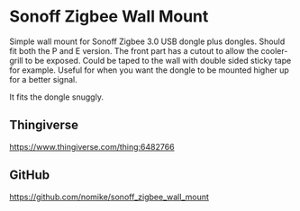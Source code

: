 # Sonoff Zigbee Wall Mount

Simple wall mount for Sonoff Zigbee 3.0 USB dongle plus dongles. Should fit both the P and E version. The front part has a cutout to allow the cooler-grill to be exposed. Could be taped to the wall with double sided sticky tape for example. Useful for when you want the dongle to be mounted higher up for a better signal.

It fits the dongle snuggly.

## Thingiverse

https://www.thingiverse.com/thing:6482766

## GitHub

https://github.com/nomike/sonoff_zigbee_wall_mount